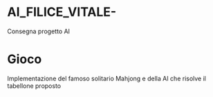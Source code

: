 # AI_FILICE_VITALE-
Consegna progetto AI

# Gioco
Implementazione del famoso solitario Mahjong e della AI che risolve il tabellone proposto

